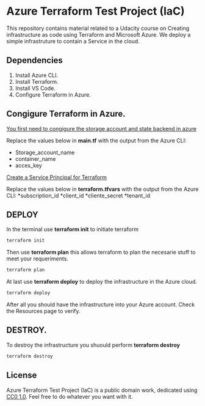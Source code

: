 # Azure Terraform Test Project (IaC)

This repository contains material related to a Udacity course on Creating infrastructure as code using Terraform and Microsoft Azure.
We deploy a simple infrastruture to contain a Service in the cloud.

## Dependencies

1. Install Azure CLI.
2. Install Terraform.
3. Install VS Code.
4. Configure Terraform in Azure.

## Congigure Terraform in Azure.

[You first need to congigure the storage account and state backend in azure](https://docs.microsoft.com/en-us/azure/developer/terraform/store-state-in-azure-storage)

Replace the values below in **main.tf** with the output from the Azure CLI:
* Storage_account_name
* container_name
* acces_key

[Create a Service Principal for Terraform](https://www.terraform.io/docs/providers/azurerm/guides/service_principal_client_secret.html)

Replace the values below in **terraform.tfvars** with the output from the Azure CLI:
*subscription_id
*client_id
*cliente_secret
*tenant_id

## DEPLOY

In the terminal use **terraform init** to initiate terraform
```bash
terraform init
```

Then use **terraform plan** this allows terraform to plan the necesarie stuff to meet your requeriments.
```bash
terraform plan
```

At last use **terraform deploy** to deploy the infrastructure in the Azure cloud.
```bash
terraform deploy
```
After all you should have the infrastructure into your Azure account. Check the Resources page to verify.

## DESTROY.

To destroy the infrastructure you shuould perform **terraform destroy**
```bash
terraform destroy
```

License
-------
Azure Terraform Test Project (IaC) is a public domain work, dedicated using
[CC0 1.0](https://creativecommons.org/publicdomain/zero/1.0/). Feel free to do
whatever you want with it.



